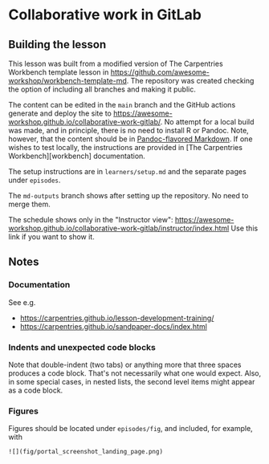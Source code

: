 # Collaborative work in GitLab

## Building the lesson

This lesson was built from a modified version of The Carpentries Workbench template lesson in https://github.com/awesome-workshop/workbench-template-md. The repository was created checking the option of including all branches and making it public. 

The content can be edited in the `main` branch and the GitHub actions generate and deploy the site to https://awesome-workshop.github.io/collaborative-work-gitlab/.
No attempt for a local build was made, and in principle, there is no need to install R or Pandoc. Note, however, that the content should be in [Pandoc-flavored Markdown](https://pandoc.org/MANUAL.html). If one wishes to test locally, the instructions are provided in [The Carpentries Workbench][workbench] documentation.

The setup instructions are in `learners/setup.md` and the separate pages under `episodes`.

The `md-outputs` branch shows after setting up the repository. No need to merge them.

The schedule shows only in the "Instructor view": https://awesome-workshop.github.io/collaborative-work-gitlab/instructor/index.html
Use this link if you want to show it.

## Notes

### Documentation

See e.g.

- https://carpentries.github.io/lesson-development-training/
- https://carpentries.github.io/sandpaper-docs/index.html


### Indents and unexpected code blocks

Note that double-indent (two tabs) or anything more that three spaces produces a code block. That's not necessarily what one would expect.
Also, in some special cases, in nested lists, the second level items might appear as a code block.
 
### Figures

Figures should be located under `episodes/fig`, and included, for example, with

```
![](fig/portal_screenshot_landing_page.png)
```